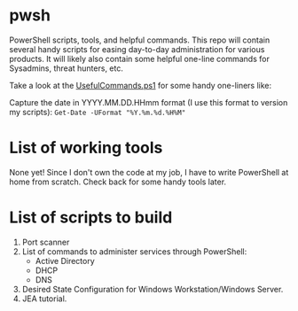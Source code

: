 # pwsh
PowerShell scripts, tools, and helpful commands.  This repo will contain several handy scripts for easing day-to-day administration for various products.  It will likely also contain some helpful one-line commands for Sysadmins, threat hunters, etc.

Take a look at the [UsefulCommands.ps1](https://github.com/Suriyawong/pwsh/blob/main/UsefulCommands.ps1) for some handy one-liners like:

Capture the date in YYYY.MM.DD.HHmm format (I use this format to version my scripts):
`Get-Date -UFormat "%Y.%m.%d.%H%M"`


# List of working tools
None yet!  Since I don't own the code at my job, I have to write PowerShell at home from scratch.  Check back for some handy tools later.

# List of scripts to build
1. Port scanner
2. List of commands to administer services through PowerShell:
    - Active Directory
    - DHCP
    - DNS
3. Desired State Configuration for Windows Workstation/Windows Server.
4. JEA tutorial.